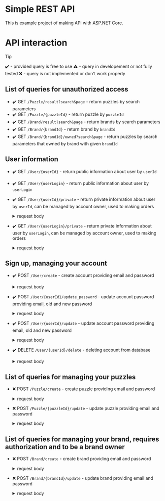 # Simple REST API
This is example project of making API with ASP.NET Core.

# API interaction

>[!TIP]
>✔️ - provided query is free to use
>⚠️ - query in developement or not fully tested
>❌ - query is not implemented or don't work properly

## List of queries for unauthorized access

- ✔️ GET ```/Puzzle/result?search&page``` - return puzzles by search parameters 
- ✔️ GET ```/Puzzle/{puzzleId}``` - return puzzle by ```puzzleId```
- ✔️ GET ```/Brand/result?search&page``` - return brands by search parameters
- ✔️ GET ```/Brand/{brandId}``` - return brand by ```brandId```
- ✔️ GET ```/Brand/{brandId}/owned?search&page``` - return puzzles by search parameters that owned by brand with given ```brandId```

## User information
- ✔️ GET `/User/{userId}` - return public information about user by `userId`
- ✔️ GET `/User/{userLogin}` - return public information about user by `userLogin`
- ✔️ GET `/User/{userId}/private` - return private information about user by `userId`, can be managed by account owner, used to making orders
    <details>
      <summary> request body
      </summary>
    
        Content-Type: application/json
        {
          "email": "email",
          "password": "user_password"
        }
    </details>
- ✔️ GET `/User/{userLogin}/private` - return private information about user by `userLogin`, can be managed by account owner, used to making orders
    <details>
      <summary> request body
      </summary>
    
        Content-Type: application/json
        {
          "email": "email",
          "password": "user_password"
        }
    </details>
## Sign up, managing your account 
- ✔️ POST `/User/create` - create account providing email and password
    <details>
      <summary> request body
      </summary>
    
        Content-Type: application/json
        {
          "name": "name",
          "surname": "surname",
          "login": "login",
          "email": "email",
          "password": "user_password"
        }
    </details>

- ✔️ POST `/User/{userId}/update_password` - update account password providing email, old and new password
    <details>
      <summary> request body
      </summary>
    
        Content-Type: application/json
        {
          "new-password": "new_user_password",
          "email": "email",
          "password": "user_password"
        }
    </details>
- ✔️ POST `/User/{userId}/update` - update account password providing email, old and new password
    <details>
      <summary> request body
      </summary>
    
        Content-Type: application/json
        {
          "name": "name",
          "surname": "surname",
          "login": "login",
          "address": "address",
          "email": "email",
          "password": "user_password"
        }
    </details>
- ✔️ DELETE `/User/{userId}/delete` - deleting account from database
    <details>
      <summary> request body
      </summary>
    
        Content-Type: application/json
        {
          "email": "email",
          "password": "user_password"
        }
    </details>
## List of queries for managing your puzzles
- ❌  POST `/Puzzle/create` - create puzzle providing email and password
    <details>
      <summary> request body
      </summary>
    
        Content-Type: application/json
        {
          "name": "name",
          "description": "description",
          "image_url": "image_url",
          "price": "price",
          "amount": "amount",
          "brand_id": "brand_id"
          "email": "email",
          "password": "user_password"
        }
    </details>

- ❌  POST `/Puzzle/{puzzleId}/update` - update puzzle providing email and password
    <details>
      <summary> request body
      </summary>
    
        Content-Type: application/json
        {
          "name": "name",
          "description": "description",
          "image_url": "image_url",
          "price": "price",
          "amount": "amount",
          "brand_id": "brand_id"
          "email": "email",
          "password": "user_password"
        }
    </details>
    
## List of queries for managing your brand, requires authorization and to be a brand owner
- ❌  POST `/Brand/create` - create brand providing email and password
    <details>
      <summary> request body
      </summary>
    
        Content-Type: application/json
        {
          "name": "name",
          "description": "description",
          "email": "email",
          "password": "user_password"
        }
    </details>
- ❌ POST `/Brand/{brandId}/update` - update brand providing email and password
    <details>
      <summary> request body
      </summary>
    
        Content-Type: application/json
        {
          "name": "name",
          "description": "description",
          "email": "email",
          "password": "user_password"
        }
    </details>

